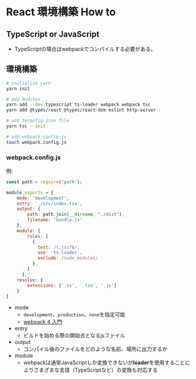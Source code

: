 # React 環境構築 How to

## TypeScript or JavaScript

- TypeScriptの場合はwebpackでコンパイルする必要がある。

## 環境構築

```bash
# initialize yarn
yarn init

# add modules
yarn add --dev typescript ts-loader webpack webpack tsc
yarn add @types/react @types/react-dom eslint http-server

# add teconfig.json file
yarn tsc --init

# add webpack.config.js
touch webpack.config.js
```

### webpack.config.js

例:

```js
const path = require('path');

module.exports = {
    mode: 'development',
    entry: './src/index.tsx',
    output: {
        path: path.join(__dirname, "./dist"),
        filename: 'bundle.js'
    },
    module: {
        rules: [
          {
            test: /\.tsx?$/,
            use: 'ts-loader',
            exclude: /node_modules/
          }
        ]
      },
    resolve: {
        extensions: ['.ts', '.tsx', '.js']
    }
}
```

- mode
  - `development`、`production`、`none`を指定可能
  - [webpack 4 入門](https://qiita.com/soarflat/items/28bf799f7e0335b68186)
- entry
  - ビルドを始める際の開始点となるjsファイル
- output
  - コンパイル後のファイルをどのような名前、場所に出力するか
- module
  - webpackは通常JavaScriptしか変換できないが**loader**を使用することによりさまざまな言語（TypeScriptなど）の変換も対応する
